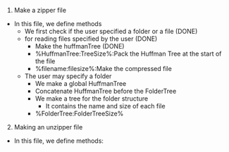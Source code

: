 1. Make a zipper file
  - In this file, we define methods 
    - We first check if the user specified a folder or a file (DONE)
    - for reading files specified by the user (DONE)
      - Make the huffmanTree (DONE)
      - %HuffmanTree:TreeSize%:Pack the Huffman Tree at the start of the file
      - %filename:filesize%:Make the compressed file
    - The user may specify a folder
      - We make a global HuffmanTree
      - Concatenate HuffmanTree before the FolderTree
      - We make a tree for the folder structure
        - It contains the name and size of each file
      - %FolderTree:FolderTreeSize%
2. Making an unzipper file
  - In this file, we define methods: 
